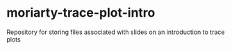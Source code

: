 # moriarty-trace-plot-intro

Repository for storing files associated with slides on an introduction to trace plots